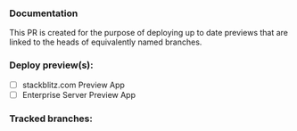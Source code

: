 ### Documentation

This PR is created for the purpose of deploying up to date previews that are linked to the heads of equivalently named branches.

### Deploy preview(s):

- [ ] stackblitz.com Preview App
- [ ] Enterprise Server Preview App

### Tracked branches:
<!-- tracked branches -->
<!-- tracked branches end -->